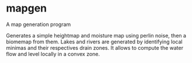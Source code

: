 # mapgen
A map generation program

Generates a simple heightmap and moisture map using perlin noise, then a biomemap from them.
Lakes and rivers are generated by identifying local minimas and their respectives drain zones. It allows to compute the water flow and level locally in a convex zone.
